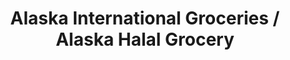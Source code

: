 ---
title: "Alaska International Groceries / Alaska Halal Grocery"
url: /anchorage/alaska-international-groceries-alaska-halal-grocery/
shop: supermarket
---